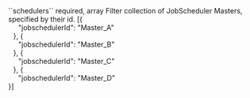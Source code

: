 <tr>
<td>``schedulers``</td>
<td>required, array</td>
<td>Filter collection of JobScheduler Masters, specified by their id.</td>
<td> [{
  <div style="padding-left:20px;">"jobschedulerId": "Master_A"</div>
  <div style="padding-left:10px;">}, {</div>
  <div style="padding-left:20px;">"jobschedulerId": "Master_B"</div>
  <div style="padding-left:10px;">}, {</div>
  <div style="padding-left:20px;">"jobschedulerId": "Master_C"</div>
  <div style="padding-left:10px;">}, {</div>
  <div style="padding-left:20px;">"jobschedulerId": "Master_D"</div>
  }]</td>
<td></td>
</tr>
